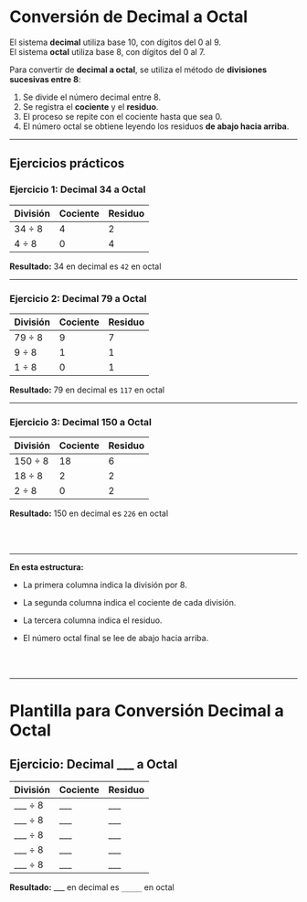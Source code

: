 # Conversión de Decimal a Octal

El sistema **decimal** utiliza base 10, con dígitos del 0 al 9.  
El sistema **octal** utiliza base 8, con dígitos del 0 al 7.  

Para convertir de **decimal a octal**, se utiliza el método de **divisiones sucesivas entre 8**:  
1. Se divide el número decimal entre 8.  
2. Se registra el **cociente** y el **residuo**.  
3. El proceso se repite con el cociente hasta que sea 0.  
4. El número octal se obtiene leyendo los residuos **de abajo hacia arriba**.  

---

## Ejercicios prácticos

### Ejercicio 1: Decimal 34 a Octal

| División | Cociente | Residuo |
|----------|----------|----------|
| 34 ÷ 8   | 4        | 2        |
| 4 ÷ 8    | 0        | 4        |

**Resultado:** 34 en decimal es `42` en octal

---

### Ejercicio 2: Decimal 79 a Octal

| División | Cociente | Residuo |
|----------|----------|----------|
| 79 ÷ 8   | 9        | 7        |
| 9 ÷ 8    | 1        | 1        |
| 1 ÷ 8    | 0        | 1        |

**Resultado:** 79 en decimal es `117` en octal

---

### Ejercicio 3: Decimal 150 a Octal

| División | Cociente | Residuo |
|----------|----------|----------|
| 150 ÷ 8  | 18       | 6        |
| 18 ÷ 8   | 2        | 2        |
| 2 ÷ 8    | 0        | 2        |

**Resultado:** 150 en decimal es `226` en octal


<br><br>

---


**En esta estructura:**

- La primera columna indica la división por 8.

- La segunda columna indica el cociente de cada división.

- La tercera columna indica el residuo.

- El número octal final se lee de abajo hacia arriba.


<br><br>


---


# Plantilla para Conversión Decimal a Octal

## Ejercicio: Decimal ___ a Octal

| División | Cociente | Residuo |
|----------|----------|----------|
| ___ ÷ 8  | ___      | ___      |
| ___ ÷ 8  | ___      | ___      |
| ___ ÷ 8  | ___      | ___      |
| ___ ÷ 8  | ___      | ___      |
| ___ ÷ 8  | ___      | ___      |

**Resultado:** ___ en decimal es `_____` en octal
